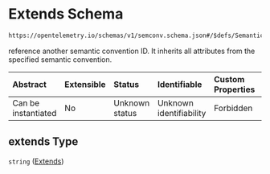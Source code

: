 # Extends Schema

```txt
https://opentelemetry.io/schemas/v1/semconv.schema.json#/$defs/SemanticConventionBase/properties/extends
```

reference another semantic convention ID. It inherits all attributes from the specified semantic convention.

| Abstract            | Extensible | Status         | Identifiable            | Custom Properties | Additional Properties | Access Restrictions | Defined In                                                                           |
| :------------------ | :--------- | :------------- | :---------------------- | :---------------- | :-------------------- | :------------------ | :----------------------------------------------------------------------------------- |
| Can be instantiated | No         | Unknown status | Unknown identifiability | Forbidden         | Allowed               | none                | [semconv.schema.json\*](../../../schemas/semconv.schema.json "open original schema") |

## extends Type

`string` ([Extends](../semantic/semconv-opentelemetry-semantic-convention-schema-definitions-semantic-convention-base-properties-extends.md))
